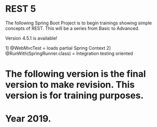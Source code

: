 # REST 5
The following Spring Boot Project is to begin trainings showing simple concepts of REST. This will be a series from Basic to Advanced.

Version 4.5.1 is available! 

1] @WebMvcTest = loads partial Spring Context
2] @RunWith(SpringRunner.class) = Integration testing oriented 

# The following version is the final version to make revision. This version is for training purposes. 

# Year 2019.
